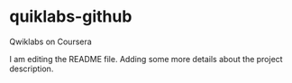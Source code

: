 # quiklabs-github
Qwiklabs on Coursera 

I am editing the README file. Adding some more details about the project description.
